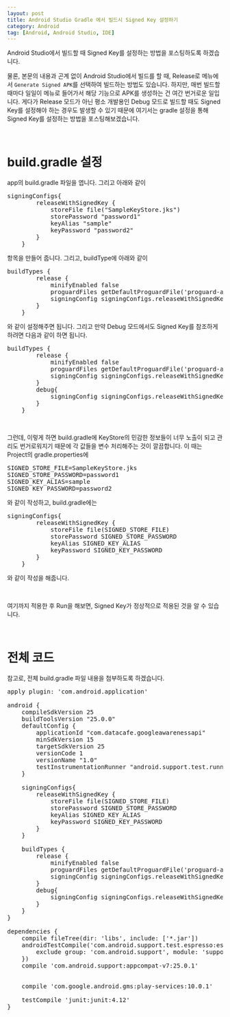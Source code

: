 ```yaml
---
layout: post
title: Android Studio Gradle 에서 빌드시 Signed Key 설정하기
category: Android
tag: [Android, Android Studio, IDE]
---
```


Android Studio에서 빌드할 때 Signed Key를 설정하는 방법을 포스팅하도록 하겠습니다.

물론, 본문의 내용과 곤계 없이 Android Studio에서 빌드를 할 때, Release로 메뉴에서
`Generate Signed APK`를 선택하여 빌드하는 방법도 있습니다. 하지만, 매번 빌드할 때마다
일일이 메뉴로 들어가서 해당 기능으로 APK를 생성하는 건 여간 번거로운 일입니다.
게다가 Release 모드가 아닌 평소 개발용인 Debug 모드로 빌드할 때도 Signed Key를
설정해야 하는 경우도 발생할 수 있기 때문에 여기서는 gradle 설정을 통해 Signed Key를
설정하는 방법을 포스팅해보겠습니다.

<br>

# build.gradle 설정

app의 build.gradle 파일을 엽니다. 그리고 아래와 같이
<pre class="prettyprint">signingConfigs{
        releaseWithSignedKey {
            storeFile file("SampleKeyStore.jks")
            storePassword "password1"
            keyAlias "sample"
            keyPassword "password2"
        }
    }
</pre>

항목을 만들어 줍니다. 그리고, buildType에 아래와 같이

<pre class="prettyprint">buildTypes {
        release {
            minifyEnabled false
            proguardFiles getDefaultProguardFile('proguard-android.txt'), 'proguard-rules.pro'
            signingConfig signingConfigs.releaseWithSignedKey
        }
    }
</pre>

와 같이 설정해주면 됩니다. 그리고 만약 Debug 모드에서도 Signed Key를 참조하게 하려면 다음과 같이 하면 됩니다.

<pre class="prettyprint">buildTypes {
        release {
            minifyEnabled false
            proguardFiles getDefaultProguardFile('proguard-android.txt'), 'proguard-rules.pro'
            signingConfig signingConfigs.releaseWithSignedKey
        }
        debug{
            signingConfig signingConfigs.releaseWithSignedKey
        }
    }
</pre>
<br>

그런데, 이렇게 하면 build.gradle에 KeyStore의 민감한 정보들이 너무 노출이 되고 관리도
번거로워지기 때문에 각 값들을 변수 처리해주는 것이 깔끔합니다. 이 때는 Project의 gradle.properties에

<pre class="prettyprint">SIGNED_STORE_FILE=SampleKeyStore.jks
SIGNED_STORE_PASSWORD=password1
SIGNED_KEY_ALIAS=sample
SIGNED_KEY_PASSWORD=password2
</pre>

와 같이 작성하고, build.gradle에는

<pre class="prettyprint">signingConfigs{
        releaseWithSignedKey {
            storeFile file(SIGNED_STORE_FILE)
            storePassword SIGNED_STORE_PASSWORD
            keyAlias SIGNED_KEY_ALIAS
            keyPassword SIGNED_KEY_PASSWORD
        }
    }
</pre>
와 같이 작성을 해줍니다.

<br>

여기까지 적용한 후 Run을 해보면, Signed Key가 정상적으로 적용된 것을 알 수 있습니다.

<br>

# 전체 코드

참고로, 전체 build.gradle 파일 내용을 첨부하도록 하겠습니다.
<pre class="prettyprint">apply plugin: 'com.android.application'

android {
    compileSdkVersion 25
    buildToolsVersion "25.0.0"
    defaultConfig {
        applicationId "com.datacafe.googleawarenessapi"
        minSdkVersion 15
        targetSdkVersion 25
        versionCode 1
        versionName "1.0"
        testInstrumentationRunner "android.support.test.runner.AndroidJUnitRunner"
    }

    signingConfigs{
        releaseWithSignedKey {
            storeFile file(SIGNED_STORE_FILE)
            storePassword SIGNED_STORE_PASSWORD
            keyAlias SIGNED_KEY_ALIAS
            keyPassword SIGNED_KEY_PASSWORD
        }
    }

    buildTypes {
        release {
            minifyEnabled false
            proguardFiles getDefaultProguardFile('proguard-android.txt'), 'proguard-rules.pro'
            signingConfig signingConfigs.releaseWithSignedKey
        }
        debug{
            signingConfig signingConfigs.releaseWithSignedKey
        }
    }
}

dependencies {
    compile fileTree(dir: 'libs', include: ['*.jar'])
    androidTestCompile('com.android.support.test.espresso:espresso-core:2.2.2', {
        exclude group: 'com.android.support', module: 'support-annotations'
    })
    compile 'com.android.support:appcompat-v7:25.0.1'


    compile 'com.google.android.gms:play-services:10.0.1'

    testCompile 'junit:junit:4.12'
}
</pre>
